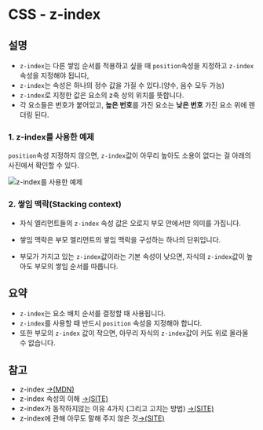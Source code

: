 # CSS - z-index

## 설명

- `z-index`는 다른 쌓임 순서를 적용하고 싶을 때 `position`속성을 지정하고 `z-index` 속성을 지정해야 됩니다,
- `z-index`는 속성은 하나의 정수 값을 가질 수 있다.(양수, 음수 모두 가능)
- `z-index`로 지정한 값은 요소의 z축 상의 위치를 뜻합니다.
- 각 요소들은 번호가 붙어있고, **높은 번호**를 가진 요소는 **낮은 번호** 가진 요소 위에 렌더링 된다.

### 1. z-index를 사용한 예제

 `position`속성 지정하지 않으면, `z-index`값이 아무리 높아도 소용이 없다는 걸 아래의 사진에서 확인할 수 있다.

![z-index를 사용한 예제](https://media.prod.mdn.mozit.cloud/attachments/2012/07/09/789/3f63768682968cb88d0e5270731bdfbb/understanding_zindex_03.png)

### 2. 쌓임 맥락(Stacking context)

- 자식 엘리먼트들의 `z-index` 속성 값은 오로지 부모 안에서만 의미를 가집니다.

- 쌓임 맥락은 부모 엘리먼트의 쌓임 맥락을 구성하는 하나의 단위입니다.

- 부모가 가지고 있는 `z-index`값이라는 기본 속성이 낮으면, 자식의 `z-index`값이 높아도 부모의 쌓임 순서를 따릅니다.

## 요약

- `z-index`는 요소 배치 순서를 결정할 때 사용됩니다.
- `z-index`를 사용할 때 반드시 `position` 속성을 지정해야 합니다.
- 또한 부모의 `z-index` 값이 작으면, 아무리 자식의 `z-index`값이 커도 위로 올라올 수 없습니다.

## 참고

- z-index [→(MDN)](https://developer.mozilla.org/ko/docs/Web/CSS/CSS_Positioning/Understanding_z_index/Adding_z-index)
- z-index 속성의 이해 [→(SITE)](https://www.edwith.org/htmlcss/lecture/16620?isDesc=false)
- z-index가 동작하지않는 이유 4가지 (그리고 고치는 방법) [→(SITE)](https://erwinousy.medium.com/z-index%EA%B0%80-%EB%8F%99%EC%9E%91%ED%95%98%EC%A7%80%EC%95%8A%EB%8A%94-%EC%9D%B4%EC%9C%A0-4%EA%B0%80%EC%A7%80-%EA%B7%B8%EB%A6%AC%EA%B3%A0-%EA%B3%A0%EC%B9%98%EB%8A%94-%EB%B0%A9%EB%B2%95-d5097572b82f)
- z-index에 관해 아무도 말해 주지 않은 것[→(SITE)](https://mytory.net/archives/10997)
